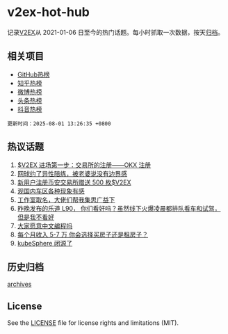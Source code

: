 # v2ex-hot-hub

 记录[V2EX](https://www.v2ex.com/)从 2021-01-06 日至今的热门话题。每小时抓取一次数据，按天[归档](archives)。
 
 ## 相关项目

- [GitHub热榜](https://github.com/lonnyzhang423/github-hot-hub)
- [知乎热榜](https://github.com/lonnyzhang423/zhihu-hot-hub)
- [微博热榜](https://github.com/lonnyzhang423/weibo-hot-hub)
- [头条热榜](https://github.com/lonnyzhang423/toutiao-hot-hub)
- [抖音热榜](https://github.com/lonnyzhang423/douyin-hot-hub)


 `更新时间：2025-08-01 13:26:35 +0800`

## 热议话题

1. [$V2EX 进场第一步：交易所的注册——OKX 注册](https://www.v2ex.com/t/1149014)
1. [网球约了异性陪练，被老婆说没有边界感](https://www.v2ex.com/t/1149153)
1. [新用户注册币安交易所赠送 500 枚$V2EX](https://www.v2ex.com/t/1149178)
1. [观国内车区各种现象有感](https://www.v2ex.com/t/1149155)
1. [工作室取名，大佬们帮我集思广益下](https://www.v2ex.com/t/1149082)
1. [昨晚发布的乐道 L90， 你们看好吗？虽然线下火爆凌晨都排队看车和试驾，但是我不看好](https://www.v2ex.com/t/1149164)
1. [大家愿意中文编程吗](https://www.v2ex.com/t/1149176)
1. [每个月收入 5-7 万 你会选择买房子还是租房子？](https://www.v2ex.com/t/1149124)
1. [kubeSphere 闭源了](https://www.v2ex.com/t/1149037)

## 历史归档

[archives](archives)

## License

See the [LICENSE](LICENSE) file for license rights and limitations (MIT).
